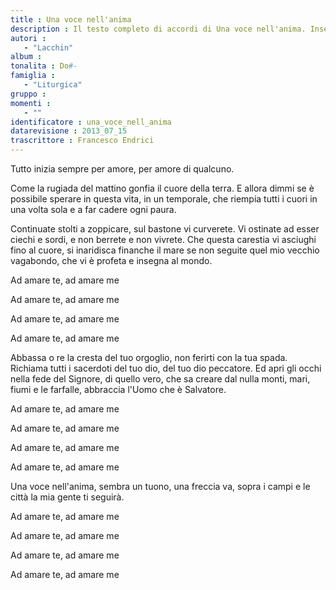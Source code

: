 ```yaml
--- 
title : Una voce nell'anima
description : Il testo completo di accordi di Una voce nell'anima. Inseriscila nel tuo canzoniere!
autori : 
   - "Lacchin"
album : 
tonalita : Do#-
famiglia : 
   - "Liturgica"
gruppo : 
momenti : 
   - ""
identificatore : una_voce_nell_anima
datarevisione : 2013_07_15
trascrittore : Francesco Endrici
--- 
```




Tutto inizia sempre per amore,
per amore di qualcuno.


Come la rugiada del mattino
gonfia il cuore della terra.
E allora dimmi se è possibile sperare
in questa vita, in un temporale,
che riempia tutti i cuori in una volta sola
e a far cadere ogni paura.


Continuate stolti a zoppicare,
sul bastone vi curverete.
Vi ostinate ad esser ciechi e sordi,
e non berrete e non vivrete.
Che questa carestia vi asciughi fino al cuore,
si inaridisca finanche il mare
se non seguite quel mio vecchio vagabondo,
che vi è profeta e insegna al mondo.


Ad amare te, ad amare me  


Ad amare te, ad amare me 


Ad amare te, ad amare me 


Ad amare te, ad amare me 


Abbassa o re la cresta del tuo orgoglio, 
non ferirti con la tua spada. 
Richiama tutti i sacerdoti del tuo dio, 
del tuo dio peccatore. 
Ed apri gli occhi nella fede del Signore, 
di quello vero, che sa creare 
dal nulla monti, mari, fiumi e le farfalle, 
abbraccia l'Uomo che è Salvatore.


Ad amare te, ad amare me 


Ad amare te, ad amare me 


Ad amare te, ad amare me 


Ad amare te, ad amare me 


Una voce nell'anima,
sembra un tuono, una freccia va,
sopra i campi e le città
la mia gente ti seguirà. 


Ad amare te, ad amare me 


Ad amare te, ad amare me 


Ad amare te, ad amare me 


Ad amare te, ad amare me 


